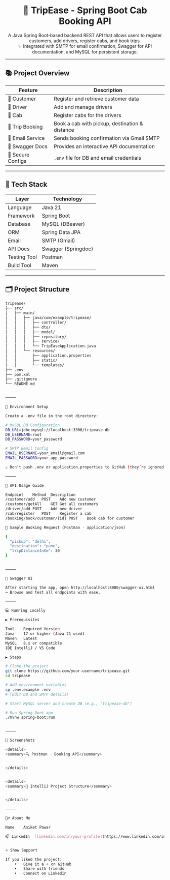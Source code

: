 <h1 align="center">🚖 TripEase - Spring Boot Cab Booking API</h1>

<p align="center">
A Java Spring Boot-based backend REST API that allows users to register customers, add drivers, register cabs, and book trips.
<br/>
✨ Integrated with SMTP for email confirmation, Swagger for API documentation, and MySQL for persistent storage.
</p>

---

## 📚 Project Overview

| Feature             | Description                                                                 |
|---------------------|-----------------------------------------------------------------------------|
| 🧑 Customer         | Register and retrieve customer data                                          |
| 🚗 Driver           | Add and manage drivers                                                       |
| 🚕 Cab              | Register cabs for the drivers                                                |
| 📍 Trip Booking     | Book a cab with pickup, destination & distance                               |
| 📧 Email Service    | Sends booking confirmation via Gmail SMTP                                    |
| 📘 Swagger Docs     | Provides an interactive API documentation                                    |
| 🔐 Secure Configs   | `.env` file for DB and email credentials                                     |

---

## 🔧 Tech Stack

| Layer        | Technology         |
|--------------|--------------------|
| Language     | Java 21            |
| Framework    | Spring Boot        |
| Database     | MySQL (DBeaver)    |
| ORM          | Spring Data JPA    |
| Email        | SMTP (Gmail)       |
| API Docs     | Swagger (Springdoc)|
| Testing Tool | Postman            |
| Build Tool   | Maven              |

---

## 🗂 Project Structure

```bash
tripease/
├── src/
│   ├── main/
│   │   ├── java/com/example/tripease/
│   │   │   ├── controller/
│   │   │   ├── dto/
│   │   │   ├── model/
│   │   │   ├── repository/
│   │   │   ├── service/
│   │   │   └── TripEaseApplication.java
│   │   └── resources/
│   │       ├── application.properties
│   │       ├── static/
│   │       └── templates/
├── .env
├── pom.xml
├── .gitignore
└── README.md


⸻

📂 Environment Setup

Create a .env file in the root directory:

# MySQL DB Configuration
DB_URL=jdbc:mysql://localhost:3306/tripease-db
DB_USERNAME=root
DB_PASSWORD=your_password

# SMTP Email Config
EMAIL_USERNAME=your_email@gmail.com
EMAIL_PASSWORD=your_app_password

⚠️ Don’t push .env or application.properties to GitHub (they’re ignored in .gitignore).

⸻

🚀 API Usage Guide

Endpoint	Method	Description
/customer/add	POST	Add new customer
/customer/getAll	GET	Get all customers
/driver/add	POST	Add new driver
/cab/register	POST	Register a cab
/booking/book/customer/{id}	POST	Book cab for customer

🧪 Sample Booking Request (Postman - application/json)

{
  "pickup": "delhi",
  "destination": "pune",
  "tripDistanceInKm": 30
}


⸻

📘 Swagger UI

After starting the app, open http://localhost:8080/swagger-ui.html
→ Browse and test all endpoints with ease.

⸻

💻 Running Locally

▶️ Prerequisites

Tool	Required Version
Java	17 or higher (Java 21 used)
Maven	Latest
MySQL	8.x or compatible
IDE	IntelliJ / VS Code

▶️ Steps

# Clone the project
git clone https://github.com/your-username/tripease.git
cd tripease

# Add environment variables
cp .env.example .env
# (Edit DB and SMTP details)

# Start MySQL server and create DB (e.g., "tripease-db")

# Run Spring Boot app
./mvnw spring-boot:run


⸻

📸 Screenshots

<details>
<summary>🔍 Postman - Booking API</summary>


</details>


<details>
<summary>🧭 IntelliJ Project Structure</summary>


</details>

⸻

🙋‍♂️ About Me

Name	Aniket Pawar

📫 LinkedIn	[linkedin.com/in/your-profile](https://www.linkedin.com/in/aniket-pawar-2436bb240/)


⭐ Show Support

If you liked the project:
	•	Give it a ⭐ on GitHub
	•	Share with friends
	•	Connect on LinkedIn
